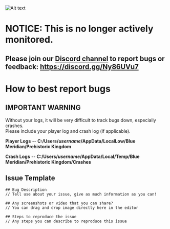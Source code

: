 ![Alt text](banner.jpg?raw=true "Prehistoric Kingdom")

# NOTICE: This is no longer actively monitored.
## Please join our [Discord channel](https://discord.gg/Ny86UVu7) to report bugs or feedback: https://discord.gg/Ny86UVu7

# How to best report bugs
## IMPORTANT WARNING
Without your logs, it will be very difficult to track bugs down, especially crashes. <br />
Please include your player log and crash log (if applicable).

**Player Logs** -- **C:/Users/_username_/AppData/LocalLow/Blue Meridian/Prehistoric Kingdom**
  
**Crash Logs** -- **C:/Users/_username_/AppData/Local/Temp/Blue Meridian/Prehistoric Kingdom/Crashes**

## Issue Template
```
## Bug Description
// Tell use about your issue, give as much information as you can!

## Any screenshots or video that you can share?
// You can drag and drop image directly here in the editor

## Steps to reproduce the issue
// Any steps you can describe to reproduce this issue

```
